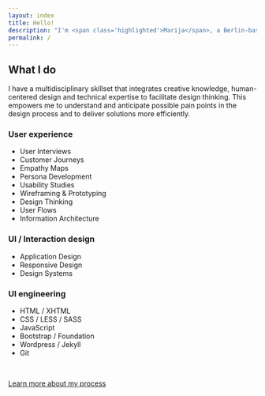 ```yaml
---
layout: index
title: Hello!
description: "I'm <span class='highlighted'>Marija</span>, a Berlin-based product designer who loves to focus on designing and developing consistent, user-centered UIs through design systems. I'm able to drive the product development process from discovery phase to execution. &nbsp;I'm always in the mood to fiddle with some CSS."
permalink: /
---
```


## What I do

I have a multidisciplinary skillset that integrates creative knowledge, human-centered design and technical expertise to facilitate design thinking. 
This empowers me to understand and anticipate possible pain points in the design process and to deliver solutions more efficiently.

### User experience

- User Interviews
- Customer Journeys
- Empathy Maps
- Persona Development
- Usability Studies
- Wireframing & Prototyping
- Design Thinking
- User Flows
- Information Architecture

### UI / Interaction design


- Application Design
- Responsive Design
- Design Systems

### UI engineering

- HTML / XHTML
- CSS / LESS / SASS
- JavaScript
- Bootstrap / Foundation
- Wordpress / Jekyll
- Git
 
<br>

[Learn more about my process](/about/ "Process")


